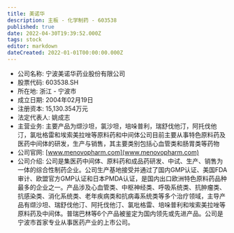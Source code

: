 ```yaml
---
title: 美诺华
description: 主板 - 化学制药 - 603538
published: true
date: 2022-04-30T19:39:52.000Z
tags: stock
editor: markdown
dateCreated: 2022-01-01T00:00:00.000Z
---
```


- 公司名称: 宁波美诺华药业股份有限公司
- 股票代码: 603538.SH
- 所在地: 浙江 - 宁波市
- 成立日期: 2004年02月19日
- 注册资本: 15,130.354万元
- 法定代表人: 姚成志
- 主营业务: 主要产品为缬沙坦，氯沙坦，培哚普利，瑞舒伐他汀，阿托伐他汀，氯吡格雷和埃索美拉唑等原料药和中间体公司目前主要从事特色原料药及医药中间体的研发，生产与销售，其主要类别包括心血管类和肠胃类等药物
- 公司官网: [www.menovopharm.com](www.menovopharm.com)
- 公司介绍: 公司是集医药中间体、原料药和成品药研发、中试、生产、销售为一体的综合性制药企业。公司生产基地接受并通过了国内GMP认证、美国FDA审计、欧盟官方GMP认证和日本PMDA认证，是国内出口欧洲特色原料药品种最多的企业之一。产品涉及心血管类、中枢神经类、呼吸系统类、抗肿瘤类、抗感染类、消化系统类、老年疾病类和抗病毒系统类等多个治疗领域，主导产品有缬沙坦、瑞舒伐他汀、阿托伐他汀、氯吡格雷、培哚普利和埃索美拉唑等原料药及中间体。普瑞巴林等6个产品被鉴定为国内领先或先进产品。公司是宁波市首家专业从事医药产业的上市公司。


